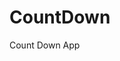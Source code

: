 # CountDown
 Count Down App
      
            
                                                            
                                                                             
                                                                            
                                                                      
                                                           
                                     
                      
                   
    
 
   
